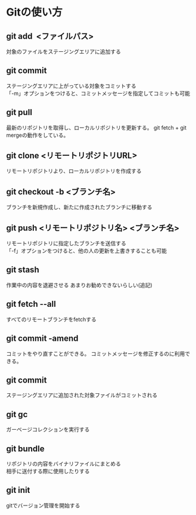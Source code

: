 # Gitの使い方

## git add  <ファイルパス>
対象のファイルをステージングエリアに追加する

## git commit
ステージングエリアに上がっている対象をコミットする  
「-m」オプションをつけると、コミットメッセージを指定してコミットも可能

## git pull
最新のリポジトリを取得し、ローカルリポジトリを更新する。
git fetch + git mergeの動作をしている。

## git clone <リモートリポジトリURL>  
リモートリポジトリより、ローカルリポジトリを作成する

## git checkout -b <ブランチ名>
ブランチを新規作成し、新たに作成されたブランチに移動する

## git push <リモートリポジトリ名> <ブランチ名>
リモートリポジトリに指定したブランチを送信する  
「-f」オプションをつけると、他の人の更新を上書きすることも可能

## git stash
作業中の内容を退避させる
あまりお勧めできないらしい(追記)

## git fetch --all
すべてのリモートブランチをfetchする

## git commit -amend
コミットをやり直すことができる。
コミットメッセージを修正するのに利用できる。

## git commit
ステージングエリアに追加された対象ファイルがコミットされる

## git gc
ガーベージコレクションを実行する

## git bundle
リポジトリの内容をバイナリファイルにまとめる  
相手に送付する際に使用したりする

## git init
gitでバージョン管理を開始する